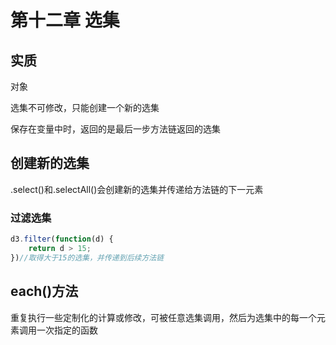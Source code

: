 # 第十二章 选集

## 实质

对象

选集不可修改，只能创建一个新的选集

保存在变量中时，返回的是最后一步方法链返回的选集

## 创建新的选集

.select()和.selectAll()会创建新的选集并传递给方法链的下一元素

### 过滤选集

```javascript
d3.filter(function(d) {
	return d > 15;
})//取得大于15的选集，并传递到后续方法链
```

## each()方法

 重复执行一些定制化的计算或修改，可被任意选集调用，然后为选集中的每一个元素调用一次指定的函数

